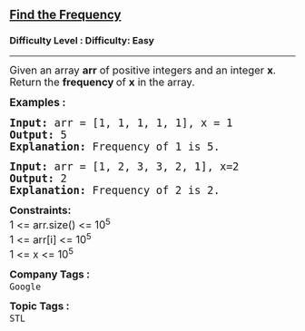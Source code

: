 <h2><a href="https://www.geeksforgeeks.org/problems/find-the-frequency/1?page=1&difficulty=Easy&sprint=50746f92a895c22a50504ac0c1fb9c84&sortBy=difficulty">Find the Frequency</a></h2><h3>Difficulty Level : Difficulty: Easy</h3><hr><div class="problems_problem_content__Xm_eO"><p><span style="font-size: 18px;">Given an array <strong>a</strong><strong>rr</strong> of positive integers and an integer <strong>x</strong>. Return the <strong>frequency </strong>of&nbsp;<strong>x</strong> in the array.</span></p>
<p><span style="font-size: 14pt;"><strong>Examples : </strong></span></p>
<pre><span style="font-size: 14pt;"><strong>Input: </strong>arr = [1, 1, 1, 1, 1], x = 1
<strong>Output: </strong>5
<strong>Explanation: </strong>Frequency of 1 is 5.</span></pre>
<pre><span style="font-size: 14pt;"><strong>Input: </strong>arr = [1, 2, 3, 3, 2, 1], x=2
<strong>Output: </strong>2
<strong>Explanation: </strong>Frequency of 2 is 2.</span></pre>
<p><strong><span style="font-size: 18px;">Constraints:<br></span></strong><span style="font-size: 18px;">1 &lt;= arr.size() &lt;= 10<sup>5</sup><br></span><span style="font-size: 18px;">1 &lt;= arr[i] &lt;= 10<sup>5</sup><br></span><span style="font-size: 18px;">1 &lt;= x &lt;= 10<sup>5</sup></span></p></div><p><span style=font-size:18px><strong>Company Tags : </strong><br><code>Google</code>&nbsp;<br><p><span style=font-size:18px><strong>Topic Tags : </strong><br><code>STL</code>&nbsp;
